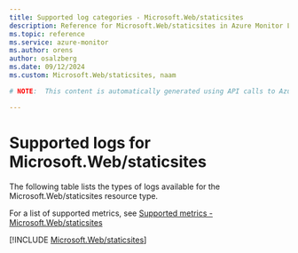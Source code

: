 ```yaml
---
title: Supported log categories - Microsoft.Web/staticsites
description: Reference for Microsoft.Web/staticsites in Azure Monitor Logs.
ms.topic: reference
ms.service: azure-monitor
ms.author: orens
author: osalzberg
ms.date: 09/12/2024
ms.custom: Microsoft.Web/staticsites, naam

# NOTE:  This content is automatically generated using API calls to Azure. Any edits made on these files will be overwritten in the next run of the script. 

---
```





# Supported logs for Microsoft.Web/staticsites  
The following table lists the types of logs available for the Microsoft.Web/staticsites resource type.
  
  
  
For a list of supported metrics, see [Supported metrics - Microsoft.Web/staticsites](../supported-metrics/microsoft-web-staticsites-metrics.md)  
  

  
[!INCLUDE [Microsoft.Web/staticsites](~/reusable-content/ce-skilling/azure/includes/azure-monitor/reference/logs/microsoft-web-staticsites-logs-include.md)]  
  

